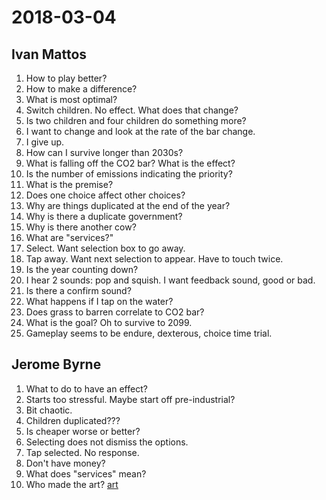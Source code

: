 
# 2018-03-04

## Ivan Mattos

1. How to play better?
1. How to make a difference?
1. What is most optimal?
1. Switch children. No effect. What does that change?
1. Is two children and four children do something more?
1. I want to change and look at the rate of the bar change.
1. I give up.
1. How can I survive longer than 2030s?
1. What is falling off the CO2 bar? What is the effect?
1. Is the number of emissions indicating the priority?
1. What is the premise?
1. Does one choice affect other choices?
1. Why are things duplicated at the end of the year?
1. Why is there a duplicate government?
1. Why is there another cow?
1. What are "services?"
1. Select. Want selection box to go away.
1. Tap away. Want next selection to appear. Have to touch twice.
1. Is the year counting down?
1. I hear 2 sounds: pop and squish. I want feedback sound, good or bad.
1. Is there a confirm sound?
1. What happens if I tap on the water?
1. Does grass to barren correlate to CO2 bar?
1. What is the goal? Oh to survive to 2099.
1. Gameplay seems to be endure, dexterous, choice time trial.

## Jerome Byrne

1. What to do to have an effect?
1. Starts too stressful. Maybe start off pre-industrial?
1. Bit chaotic.
1. Children duplicated???
1. Is cheaper worse or better?
1. Selecting does not dismiss the options.
1. Tap selected. No response.
1. Don't have money?
1. What does "services" mean?
1. Who made the art? [art](art.md)
